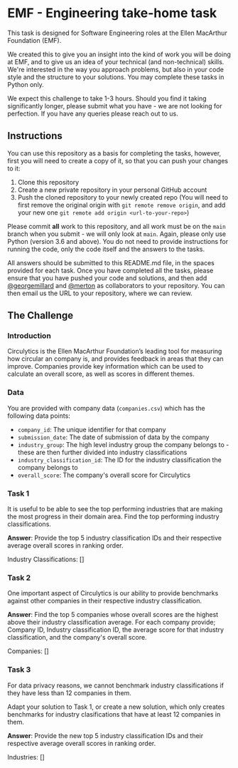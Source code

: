 # EMF - Engineering take-home task
This task is designed for Software Engineering roles at the Ellen MacArthur Foundation (EMF).

We created this to give you an insight into the kind of work you will be doing at EMF, and to give us an idea of your technical (and non-technical) skills. We're interested in the way you approach problems, but also in your code style and the structure to your solutions.  You may complete these tasks in Python only.

We expect this challenge to take 1-3 hours. Should you find it taking significantly longer, please submit what you have - we are not looking for perfection. If you have any queries please reach out to us.

## Instructions
You can use this repository as a basis for completing the tasks, however, first you will need to create a copy of it, so that you can push your changes to it:
1. Clone this repository
2. Create a new private repository in your personal GitHub account
3. Push the cloned repository to your newly created repo (You will need to first remove the original origin with `git remote remove origin`, and add your new one `git remote add origin <url-to-your-repo>`)

Please commit **all** work to this repository, and all work must be on the `main` branch when you submit - we will only look at `main`. 
Again, please only use Python (version 3.6 and above). 
You do not need to provide instructions for running the code, only the code itself and the answers to the tasks.

All answers should be submitted to this README.md file, in the spaces provided for each task.
Once you have completed all the tasks, please ensure that you have pushed your code and solutions, and then add [@georgemillard](https://github.com/georgemillard) and [@merton](https://github.com/Merton) as collaborators to your repository. 
You can then email us the URL to your repository, where we can review.

## The Challenge
### Introduction
Circulytics is the Ellen MacArthur Foundation’s leading tool for measuring how circular an company is, and provides feedback in areas that they can improve.  Companies provide key information which can be used to calculate an overall score, as well as scores in different themes. 

### Data
You are provided with company data (`companies.csv`) which has the following data points:
- `company_id`: The unique identifier for that company
- `submission_date`: The date of submission of data by the company
- `industry_group`: The high level industry group the company belongs to - these are then further divided into industry classifications
- `industry_classification_id`: The ID for the industry classification the company belongs to
- `overall_score`: The company's overall score for Circulytics

### Task 1
It is useful to be able to see the top performing industries that are making the most progress in their domain area. Find the top performing industry classifications.

**Answer**: Provide the top 5 industry classification IDs and their respective average overall scores in ranking order.

Industry Classifications: []

### Task 2
One important aspect of Circulytics is our ability to provide benchmarks against other companies in their respective industry classification.

**Answer**: Find the top 5 companies whose overall scores are the highest above their industry classification average. For each company provide; Company ID, Industry classification ID, the average score for that industry classification, and the company's overall score.

Companies: []

### Task 3
For data privacy reasons, we cannot benchmark industry classifications if they have less than 12 companies in them.

Adapt your solution to Task 1, or create a new solution, which only creates benchmarks for industry clasifications that have at least 12 companies in them.

**Answer**:  Provide the new top 5 industry classification IDs and their respective average overall scores in ranking order.

Industries: []

